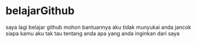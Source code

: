 # belajarGithub
saya lagi belajar github mohon bantuannya
aku tidak munyukai anda jancok
siapa kamu
aku tak tau tentang anda
apa yang anda inginkan dari saya
